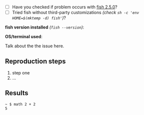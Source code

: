 <!-- check if this problem is already solved! github.com/issues?q=is:issue+user:fish-shell -->
- [ ] Have you checked if problem occurs with [fish 2.5.0](/fish-shell/fish-shell/releases/tag/2.5.0)?
- [ ] Tried fish without third-party customizations *(check `sh -c 'env HOME=$(mktemp -d) fish'`)*?

**fish version installed** *(`fish --version`)*:

**OS/terminal used**:

Talk about the the issue here.

## Reproduction steps
1. step one
2. …

<!-- Hard to explain? Post a screen recording on asciinema.org then link it here -->

## Results
```console
~ $ math 2 + 2
5
```
